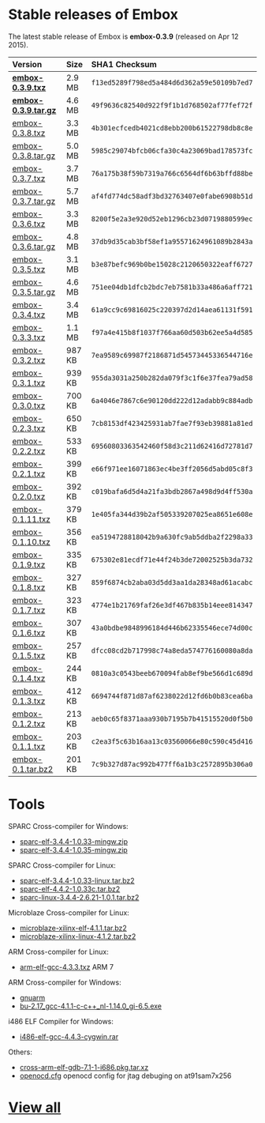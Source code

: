 # Stable releases of Embox #

The latest stable release of Embox is **embox-0.3.9** (released on Apr 12 2015).

| Version | Size | SHA1 Checksum |
|:--------|:-----|:--------------|
| **[embox-0.3.9.txz](https://googledrive.com/host/0B-PxXtV6LZirdWdCR01vbEJ1dmM/embox-0.3.9.txz)** | 2.9 MB | `f13ed5289f798ed5a484d6d362a59e50109b7ed7` |
| **[embox-0.3.9.tar.gz](https://googledrive.com/host/0B-PxXtV6LZirdWdCR01vbEJ1dmM/embox-0.3.9.tar.gz)** | 4.6 MB | `49f9636c82540d922f9f1b1d768502af77fef72f` |
| [embox-0.3.8.txz](https://googledrive.com/host/0B-PxXtV6LZirdWdCR01vbEJ1dmM/embox-0.3.8.txz) | 3.3 MB | `4b301ecfcedb4021cd8ebb200b61522798db8c8e` |
| [embox-0.3.8.tar.gz](https://googledrive.com/host/0B-PxXtV6LZirdWdCR01vbEJ1dmM/embox-0.3.8.tar.gz) | 5.0 MB | `5985c29074bfcb06cfa30c4a23069bad178573fc` |
| [embox-0.3.7.txz](https://googledrive.com/host/0B-PxXtV6LZirdWdCR01vbEJ1dmM/embox-0.3.7.txz) | 3.7 MB | `76a175b38f59b7319a766c6564df6b63bffd88be` |
| [embox-0.3.7.tar.gz](https://googledrive.com/host/0B-PxXtV6LZirdWdCR01vbEJ1dmM/embox-0.3.7.tar.gz) | 5.7 MB | `af4fd774dc58adf3bd32763407e0fabe6908b51d` |
| [embox-0.3.6.txz](https://googledrive.com/host/0B-PxXtV6LZirdWdCR01vbEJ1dmM/embox-0.3.6.txz) | 3.3 MB | `8200f5e2a3e920d52eb1296cb23d0719880599ec` |
| [embox-0.3.6.tar.gz](https://googledrive.com/host/0B-PxXtV6LZirdWdCR01vbEJ1dmM/embox-0.3.6.tar.gz) | 4.8 MB | `37db9d35cab3bf58ef1a95571624961089b2843a` |
| [embox-0.3.5.txz](https://googledrive.com/host/0B-PxXtV6LZirdWdCR01vbEJ1dmM/embox-0.3.5.txz) | 3.1 MB | `b3e87befc969b0be15028c2120650322eaff6727` |
| [embox-0.3.5.tar.gz](https://googledrive.com/host/0B-PxXtV6LZirdWdCR01vbEJ1dmM/embox-0.3.5.tar.gz) | 4.6 MB | `751ee04db1dfcb2bdc7eb7581b33a486a6aff721` |
| [embox-0.3.4.txz](https://googledrive.com/host/0B-PxXtV6LZirdWdCR01vbEJ1dmM/embox-0.3.4.txz) | 3.4 MB | `61a9cc9c69816025c220397d2d14aea61131f591` |
| [embox-0.3.3.txz](https://googledrive.com/host/0B-PxXtV6LZirdWdCR01vbEJ1dmM/embox-0.3.3.txz) | 1.1 MB | `f97a4e415b8f1037f766aa60d503b62ee5a4d585` |
| [embox-0.3.2.txz](https://googledrive.com/host/0B-PxXtV6LZirdWdCR01vbEJ1dmM/embox-0.3.2.txz) | 987 KB | `7ea9589c69987f2186871d54573445336544716e` |
| [embox-0.3.1.txz](https://googledrive.com/host/0B-PxXtV6LZirdWdCR01vbEJ1dmM/embox-0.3.1.txz) | 939 KB | `955da3031a250b282da079f3c1f6e37fea79ad58` |
| [embox-0.3.0.txz](https://googledrive.com/host/0B-PxXtV6LZirdWdCR01vbEJ1dmM/embox-0.3.0.txz) | 700 KB | `6a4046e7867c6e90120dd222d12adabb9c884adb` |
| [embox-0.2.3.txz](https://googledrive.com/host/0B-PxXtV6LZirdWdCR01vbEJ1dmM/embox-0.2.3.txz) | 650 KB | `7cb8153df423425931ab7fae7f93eb39881a81ed` |
| [embox-0.2.2.txz](https://googledrive.com/host/0B-PxXtV6LZirdWdCR01vbEJ1dmM/embox-0.2.2.txz) | 533 KB | `69560803363542460f58d3c211d62416d72781d7` |
| [embox-0.2.1.txz](https://googledrive.com/host/0B-PxXtV6LZirdWdCR01vbEJ1dmM/embox-0.2.1.txz) | 399 KB | `e66f971ee16071863ec4be3ff2056d5abd05c8f3` |
| [embox-0.2.0.txz](https://googledrive.com/host/0B-PxXtV6LZirdWdCR01vbEJ1dmM/embox-0.2.0.txz) | 392 KB | `c019bafa6d5d4a21fa3bdb2867a498d9d4ff530a` |
| [embox-0.1.11.txz](https://googledrive.com/host/0B-PxXtV6LZirdWdCR01vbEJ1dmM/embox-0.1.11.txz) | 379 KB | `1e405fa344d39b2af505339207025ea8651e608e` |
| [embox-0.1.10.txz](https://googledrive.com/host/0B-PxXtV6LZirdWdCR01vbEJ1dmM/embox-0.1.10.txz) | 356 KB | `ea5194728818042b9a630fc9ab5ddba2f2298a33` |
| [embox-0.1.9.txz](https://googledrive.com/host/0B-PxXtV6LZirdWdCR01vbEJ1dmM/embox-0.1.9.txz) | 335 KB | `675302e81ecdf71e44f24b3de72002525b3da732` |
| [embox-0.1.8.txz](https://googledrive.com/host/0B-PxXtV6LZirdWdCR01vbEJ1dmM/embox-0.1.8.txz) | 327 KB | `859f6874cb2aba03d5dd3aa1da28348ad61acabc` |
| [embox-0.1.7.txz](https://googledrive.com/host/0B-PxXtV6LZirdWdCR01vbEJ1dmM/embox-0.1.7.txz) | 323 KB | `4774e1b21769faf26e3df467b835b14eee814347` |
| [embox-0.1.6.txz](https://googledrive.com/host/0B-PxXtV6LZirdWdCR01vbEJ1dmM/embox-0.1.6.txz) | 307 KB | `43a0bdbe9848996184d446b62335546ece74d00c` |
| [embox-0.1.5.txz](https://googledrive.com/host/0B-PxXtV6LZirdWdCR01vbEJ1dmM/embox-0.1.5.txz) | 257 KB | `dfcc08cd2b717998c74a8eda574776160080a8da` |
| [embox-0.1.4.txz](https://googledrive.com/host/0B-PxXtV6LZirdWdCR01vbEJ1dmM/embox-0.1.4.txz) | 244 KB | `0810a3c0543beeb670094fab8ef9be566d1c689d` |
| [embox-0.1.3.txz](https://googledrive.com/host/0B-PxXtV6LZirdWdCR01vbEJ1dmM/embox-0.1.3.txz) | 412 KB | `6694744f871d87af6238022d12fd6b0b83cea6ba` |
| [embox-0.1.2.txz](https://googledrive.com/host/0B-PxXtV6LZirdWdCR01vbEJ1dmM/embox-0.1.2.txz) | 213 KB | `aeb0c65f8371aaa930b7195b7b41515520d0f5b0` |
| [embox-0.1.1.txz](https://googledrive.com/host/0B-PxXtV6LZirdWdCR01vbEJ1dmM/embox-0.1.1.txz) | 203 KB | `c2ea3f5c63b16aa13c03560066e80c590c45d416` |
| [embox-0.1.tar.bz2](https://googledrive.com/host/0B-PxXtV6LZirdWdCR01vbEJ1dmM/embox-0.1.tar.bz2) | 201 KB | `7c9b327d87ac992b477ff6a1b3c2572895b306a0` |

# Tools #

SPARC Cross-compiler for Windows:

  * [sparc-elf-3.4.4-1.0.33-mingw.zip](http://embox.googlecode.com/files/sparc-elf-3.4.4-1.0.33-mingw.zip)
  * [sparc-elf-3.4.4-1.0.35-mingw.zip](http://embox.googlecode.com/files/sparc-elf-3.4.4-1.0.35-mingw.zip)

SPARC Cross-compiler for Linux:

  * [sparc-elf-3.4.4-1.0.33-linux.tar.bz2](http://embox.googlecode.com/files/sparc-elf-3.4.4-1.0.33-linux.tar.bz2)
  * [sparc-elf-4.4.2-1.0.33c.tar.bz2](http://embox.googlecode.com/files/sparc-elf-4.4.2-1.0.33c.tar.bz2)
  * [sparc-linux-3.4.4-2.6.21-1.0.1.tar.bz2](http://embox.googlecode.com/files/sparc-linux-3.4.4-2.6.21-1.0.1.tar.bz2)

Microblaze Cross-compiler for Linux:

  * [microblaze-xilinx-elf-4.1.1.tar.bz2](http://embox.googlecode.com/files/microblaze-xilinx-elf-4.1.1.tar.bz2)
  * [microblaze-xilinx-linux-4.1.2.tar.bz2](http://embox.googlecode.com/files/microblaze-xilinx-linux-4.1.2.tar.bz2)

ARM Cross-compiler for Linux:

  * [arm-elf-gcc-4.3.3.txz](http://embox.googlecode.com/files/arm-elf-gcc-4.3.3.txz) ARM 7

ARM Cross-compiler for Windows:

  * [gnuarm](http://www.gnuarm.com/files.html)
  * [bu-2.17\_gcc-4.1.1-c-c++\_nl-1.14.0\_gi-6.5.exe](http://www.gnuarm.com/bu-2.17_gcc-4.1.1-c-c++_nl-1.14.0_gi-6.5.exe)

i486 ELF Compiler for Windows:

  * [i486-elf-gcc-4.4.3-cygwin.rar](http://embox.googlecode.com/files/i486-elf-gcc-4.4.3-cygwin.rar)

Others:

  * [cross-arm-elf-gdb-7.1-1-i686.pkg.tar.xz](http://embox.googlecode.com/files/cross-arm-elf-gdb-7.1-1-i686.pkg.tar.xz)
  * [openocd.cfg](http://embox.googlecode.com/files/openocd.cfg) openocd config for jtag debuging on at91sam7x256

# [View all](http://code.google.com/p/embox/downloads/list) #